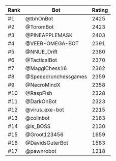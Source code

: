 Rank|Bot|Rating
---|---|---
#1|@tbhOnBot|2425
#2|@ToromBot|2423
#3|@PINEAPPLEMASK|2403
#4|@VEER-OMEGA-BOT|2391
#5|@NNUE_Drift|2380
#6|@TacticalBot|2370
#7|@MaggiChess16|2362
#8|@Speeedrunchessgames|2359
#9|@NecroMindX|2358
#10|@RaspFish|2328
#11|@DarkOnBot|2323
#12|@virus_exe-bot|2215
#13|@colinbot|2183
#14|@is_BOSS|2130
#15|@Groot123456|1659
#16|@DavidsGuterBot|1583
#17|@pawnrobot|1218
